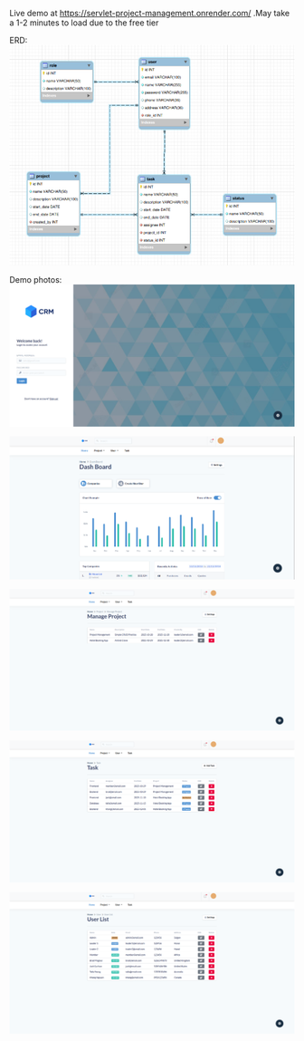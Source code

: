 Live demo at https://servlet-project-management.onrender.com/
.May take a 1-2 minutes to load due to the free tier

ERD:
![ERD.png](database/ERD.png)

Demo photos:
![login-page.png](demo-photos/login-page.png)

![dashboard.png](demo-photos/dashboard.png)

![projectpage.png](demo-photos/projectpage.png)

![taskpage.png](demo-photos/taskpage.png)

![userpage.png](demo-photos/userpage.png)